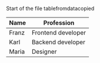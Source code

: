 Start of the file tablefromdatacopied
<!-- AIGenPromptStart(tablefromdatacopied)
Make a markdown table from the data, with columns "Name" and "Profession".
AIGenCommand(tablefromdatacopied)
-f -m copy tablefromdata.md
AIGenPromptEnd(tablefromdatacopied) -->
| Name  | Profession         |
|-------|--------------------|
| Franz | Frontend developer |
| Karl  | Backend developer  |
| Maria | Designer           |

<!--  -->


<!-- AIGenVersion(45b4b361, tablefromdatacopied.md-4b2aeec1, tablefromdata.md-75a7c09f) -->
